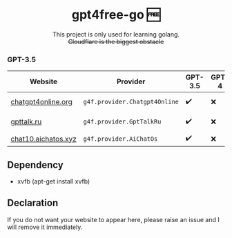 <div align="center">

# gpt4free-go 🆓
This project is only used for learning golang.  
~~Cloudflare is the biggest obstacle~~  
</div>

### GPT-3.5  
| Website | Provider | GPT-3.5 | GPT-4 | Stream | Status | Auth |
| ------  | -------  | ------- | ----- | ------ | ------ | ---- |
| [chatgpt4online.org](https://chatgpt4online.org) | `g4f.provider.Chatgpt4Online` | ✔️ | ❌ | ✔️ | ![Unknown](https://img.shields.io/badge/Unknown-grey) | ❌ |
| [gpttalk.ru](https://gpttalk.ru) | `g4f.provider.GptTalkRu` | ✔️ | ❌ | ✔️ | ![Unknown](https://img.shields.io/badge/Unknown-grey) | ❌ |
| [chat10.aichatos.xyz](https://chat10.aichatos.xyz) | `g4f.provider.AiChatOs` | ✔️ | ❌ | ✔️ | ![Active](https://img.shields.io/badge/Active-brightgreen) | ❌ |


## Dependency 
- xvfb (apt-get install xvfb)

## Declaration  
If you do not want your website to appear here, please raise an issue and I will remove it immediately.
